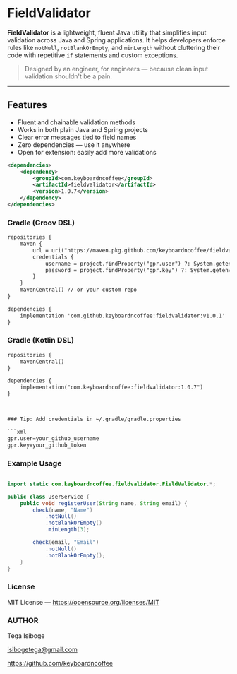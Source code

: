 # FieldValidator

**FieldValidator** is a lightweight, fluent Java utility that simplifies input validation across Java and Spring applications. It helps developers enforce rules like `notNull`, `notBlankOrEmpty`, and `minLength` without cluttering their code with repetitive `if` statements and custom exceptions.

> Designed by an engineer, for engineers — because clean input validation shouldn't be a pain.

---

##  Features

- Fluent and chainable validation methods
- Works in both plain Java and Spring projects
- Clear error messages tied to field names
- Zero dependencies — use it anywhere
- Open for extension: easily add more validations


```xml
<dependencies>
    <dependency>
        <groupId>com.keyboardncoffee</groupId>
        <artifactId>fieldvalidator</artifactId>
        <version>1.0.7</version>
    </dependency>
</dependencies>


```
### Gradle (Groov DSL)

```xml
repositories {
    maven {
        url = uri("https://maven.pkg.github.com/keyboardncoffee/fieldvalidator")
        credentials {
            username = project.findProperty("gpr.user") ?: System.getenv("GITHUB_USERNAME")
            password = project.findProperty("gpr.key") ?: System.getenv("GITHUB_TOKEN")
        }
    }
    mavenCentral() // or your custom repo
}

dependencies {
    implementation 'com.github.keyboardncoffee:fieldvalidator:v1.0.1'
}


```

### Gradle (Kotlin DSL)
```xml
repositories {
    mavenCentral()
}

dependencies {
    implementation("com.keyboardncoffee:fieldvalidator:1.0.7")
}



### Tip: Add credentials in ~/.gradle/gradle.properties

```xml
gpr.user=your_github_username  
gpr.key=your_github_token

```


### Example Usage

```java

import static com.keyboardncoffee.fieldvalidator.FieldValidator.*;

public class UserService {
    public void registerUser(String name, String email) {
        check(name, "Name")
            .notNull()
            .notBlankOrEmpty()
            .minLength(3);

        check(email, "Email")
            .notNull()
            .notBlankOrEmpty();
    }
}

```
### License

MIT License — https://opensource.org/licenses/MIT

### AUTHOR
Tega Isiboge

isibogetega@gmail.com

https://github.com/keyboardncoffee

